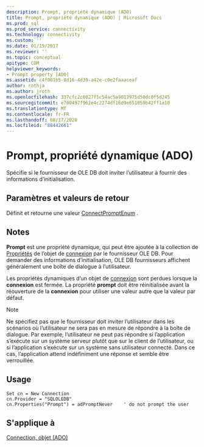 ```yaml
---
description: Prompt, propriété dynamique (ADO)
title: Prompt, propriété dynamique (ADO) | Microsoft Docs
ms.prod: sql
ms.prod_service: connectivity
ms.technology: connectivity
ms.custom: ''
ms.date: 01/19/2017
ms.reviewer: ''
ms.topic: conceptual
apitype: COM
helpviewer_keywords:
- Prompt property [ADO]
ms.assetid: c4f001b5-8d16-4d39-a42e-c0e2faaaceaf
author: rothja
ms.author: jroth
ms.openlocfilehash: 337cfc2c0027f5c54ac5a9013975d50dc0f5d245
ms.sourcegitcommit: e700497f962e4c2274df16d9e651059b42ff1a10
ms.translationtype: MT
ms.contentlocale: fr-FR
ms.lasthandoff: 08/17/2020
ms.locfileid: "88442661"
---
```

# <a name="prompt-property-dynamic-ado"></a>Prompt, propriété dynamique (ADO)
Spécifie si le fournisseur de OLE DB doit inviter l’utilisateur à fournir des informations d’initialisation.  
  
## <a name="settings-and-return-values"></a>Paramètres et valeurs de retour  
 Définit et retourne une valeur [ConnectPromptEnum](../../../ado/reference/ado-api/connectpromptenum.md) .  
  
## <a name="remarks"></a>Notes  
 **Prompt** est une propriété dynamique, qui peut être ajoutée à la collection de [Propriétés](../../../ado/reference/ado-api/properties-collection-ado.md) de l’objet de [connexion](../../../ado/reference/ado-api/connection-object-ado.md) par le fournisseur OLE DB. Pour demander des informations d’initialisation, OLE DB fournisseurs affichent généralement une boîte de dialogue à l’utilisateur.  
  
 Les propriétés dynamiques d’un objet de [connexion](../../../ado/reference/ado-api/connection-object-ado.md) sont perdues lorsque la **connexion** est fermée. La propriété **prompt** doit être réinitialisée avant la réouverture de la **connexion** pour utiliser une valeur autre que la valeur par défaut.  
  
> [!NOTE]
>  Ne spécifiez pas que le fournisseur doit inviter l’utilisateur dans les scénarios où l’utilisateur ne sera pas en mesure de répondre à la boîte de dialogue. Par exemple, l’utilisateur ne peut pas répondre si l’application s’exécute sur un système serveur plutôt que sur le client de l’utilisateur, ou si l’application s’exécute sur un système sans utilisateur connecté. Dans ce cas, l’application attend indéfiniment une réponse et semble être verrouillée.  
  
## <a name="usage"></a>Usage  
  
```  
Set cn = New Connection  
cn.Provider = "SQLOLEDB"  
cn.Properties("Prompt") = adPromptNever    ' do not prompt the user  
```  
  
## <a name="applies-to"></a>S'applique à  
 [Connection, objet (ADO)](../../../ado/reference/ado-api/connection-object-ado.md)
